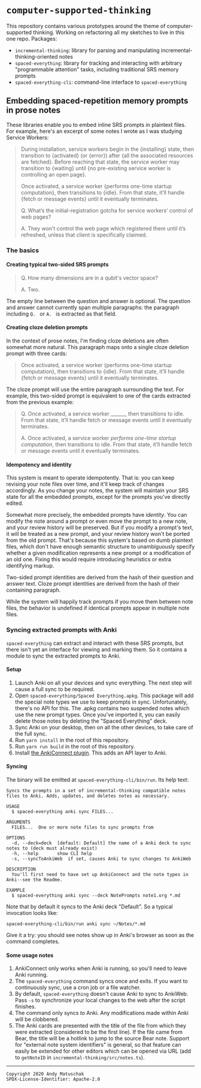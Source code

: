 # `computer-supported-thinking`

This repository contains various prototypes around the theme of computer-supported thinking. Working on refactoring all my sketches to live in this one repo. Packages:

* `incremental-thinking`: library for parsing and manipulating incremental-thinking-oriented notes
* `spaced-everything`: library for tracking and interacting with arbitrary "programmable attention" tasks, including traditional SRS memory prompts
* `spaced-everything-cli`: command-line interface to `spaced-everything` 

## Embedding spaced-repetition memory prompts in prose notes

These libraries enable you to embed inline SRS prompts in plaintext files. For example, here's an excerpt of some notes I wrote as I was studying Service Workers:

> During installation, service workers begin in the {installing} state, then transition to {activated} (or {error}) after {all the associated resources are fetched}. Before reaching that state, the service worker may transition to {waiting} until {no pre-existing service worker is controlling an open page}.
>
> Once activated, a service worker {performs one-time startup computation}, then transitions to {idle}. From that state, it’ll handle {fetch or message events} until it eventually terminates.
>
> Q. What’s the initial-registration gotcha for service workers’ control of web pages?
>
> A. They won’t control the web page which registered them until it’s refreshed, unless that client is specifically claimed.

### The basics

#### Creating typical two-sided SRS prompts

> Q. How many dimensions are in a qubit's vector space?
>
> A. Two.

The empty line between the question and answer is optional. The question and answer cannot currently span multiple paragraphs: the paragraph including `Q. ` or `A. ` is extracted as that field.

#### Creating cloze deletion prompts

In the context of prose notes, I'm finding cloze deletions are often somewhat more natural. This paragraph maps onto a single cloze deletion prompt with three cards:

> Once activated, a service worker {performs one-time startup computation}, then transitions to {idle}. From that state, it’ll handle {fetch or message events} until it eventually terminates.

The cloze prompt will use the entire paragraph surrounding the text. For example, this two-sided prompt is equivalent to one of the cards extracted from the previous example:

> Q. Once activated, a service worker ______, then transitions to idle. From that state, it’ll handle fetch or message events until it eventually terminates.
>
> A. Once activated, a service worker *performs one-time startup computation*, then transitions to idle. From that state, it’ll handle fetch or message events until it eventually terminates.

#### Idempotency and identity

This system is meant to operate idempotently. That is: you can keep revising your note files over time, and it'll keep track of changes accordingly. As you change your notes, the system will maintain your SRS state for all the embedded prompts, except for the prompts you've directly edited.

Somewhat more precisely, the embedded prompts have *identity*. You can modify the note around a prompt or even move the prompt to a new note, and your review history will be preserved. But if you modify a prompt's text, it will be treated as a new prompt, and your review history won't be ported from the old prompt. That's because this system's based on dumb plaintext files, which don't have enough semantic structure to unambiguously specify whether a given modification represents a new prompt or a modification of an old one. Fixing this would require introducing heuristics or extra identifying markup.

Two-sided prompt identities are derived from the hash of their question and answer text. Cloze prompt identities are derived from the hash of their containing paragraph.

While the system will happily track prompts if you move them between note files, the behavior is undefined if identical prompts appear in multiple note files.

### Syncing extracted prompts with Anki

`spaced-everything` can extract and interact with these SRS prompts, but there isn't yet an interface for viewing and marking them. So it contains a module to sync the extracted prompts to Anki.

#### Setup

1. Launch Anki on all your devices and sync everything. The next step will cause a full sync to be required.
1. Open `spaced-everything/Spaced Everything.apkg`. This package will add the special note types we use to keep prompts in sync. Unfortunately, there's no API for this. The .apkg contains two suspended notes which use the new prompt types. Once you've imported it, you can easily delete those notes by deleting the "Spaced Everything" deck.
1. Sync Anki on your desktop, then on all the other devices, to take care of the full sync.
1. Run `yarn install` in the root of this repository.
1. Run `yarn run build` in the root of this repository.
1. Install [the AnkiConnect plugin](https://ankiweb.net/shared/info/2055492159). This adds an API layer to Anki. 

#### Syncing

The binary will be emitted at `spaced-everything-cli/bin/run`. Its help text:

```
Syncs the prompts in a set of incremental-thinking compatible notes files to Anki. Adds, updates, and deletes notes as necessary.

USAGE
  $ spaced-everything anki sync FILES...

ARGUMENTS
  FILES...  One or more note files to sync prompts from

OPTIONS
  -d, --deck=deck  [default: Default] the name of a Anki deck to sync notes to (deck must already exist)
  -h, --help       show CLI help
  -s, --syncToAnkiWeb  if set, causes Anki to sync changes to AnkiWeb

DESCRIPTION
  You'll first need to have set up AnkiConnect and the note types in Anki--see the Readme.

EXAMPLE
  $ spaced-everything anki sync --deck NotePrompts note1.org *.md
```

Note that by default it syncs to the Anki deck "Default". So a typical invocation looks like:

```
spaced-everything-cli/bin/run anki sync ~/Notes/*.md
``` 

Give it a try: you should see notes show up in Anki's browser as soon as the command completes.

#### Some usage notes

1. AnkiConnect only works when Anki is running, so you'll need to leave Anki running.
2. The `spaced-everything` command syncs once and exits. If you want to continuously sync, use a cron job or a file watcher.
3. By default, `spaced-everything` doesn't cause Anki to sync to AnkiWeb. Pass `-s` to synchronize your local changes to the web after the script finishes.
4. The command only syncs _to_ Anki. Any modifications made within Anki will be clobbered.
5. The Anki cards are presented with the title of the file from which they were extracted (considered to be the first line). If the file came from Bear, the title will be a hotlink to jump to the source Bear note. Support for "external note system identifiers" is general, so that feature can easily be extended for other editors which can be opened via URL (add to `getNoteID` in `incremental-thinking/src/notes.ts`).

---

```
Copyright 2020 Andy Matuschak
SPDX-License-Identifier: Apache-2.0
```
